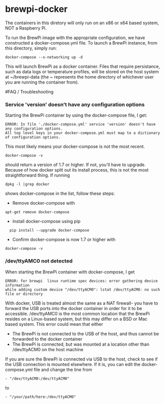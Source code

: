 # brewpi-docker

The containers in this diretory will only run on an x86 or x64 based system, NOT a Raspberry Pi.

To run the BrewPi image with the appropriate configuration, we have constructed a docker-compose.yml file. To launch a BrewPi instance, from this directory, simply run:
```
docker-compose --x-networking up -d
```

This will launch BrewPi as a docker container. Files that require persistance, such as data logs or temperature profiles, will be stored on the host system at ~/brewpi-data (the ~ represents the home directory of whichever user you are running the container from). 

#FAQ / Troubleshooting
### Service 'version' doesn't have any configuration options
Starting the BrewPi container by using the docker-compose file, I get:
```
ERROR: In file './docker-compose.yml' service 'version' doesn't have any configuration options. 
All top level keys in your docker-compose.yml must map to a dictionary of configuration options.
```
This most likely means your docker-compose is not the most recent. 
```
docker-compose -v
```
should return a version of 1.7 or higher. If not, you'll have to upgrade. Because of how docker split out its install process, this is not the most straightforward thing. If running
```
dpkg -l |grep docker
```
shows docker-compose in the list, follow these steps:
* Remove docker-compose with 
```
apt-get remove docker-compose
```
* Install docker-compose using pip
```
  pip install --upgrade docker-compose
```
* Confirm docker-compose is now 1.7 or higher with
```
docker-compose -v
```
### /dev/ttyAMC0 not detected
When starting the BrewPi container with docker-compose, I get
```
ERROR: for brewpi  linux runtime spec devices: error gathering device information 
while adding custom device "/dev/ttyACM0": lstat /dev/ttyACM0: no such file or directory
```
With docker, USB is treated almost the same as a NAT firewall- you have to forward the USB ports into the docker container in order for it to be accessible. /dev/ttyAMC0 is the most common location that the BrewPi resides on a Linux-based system, but this may differ on a BSD or Mac based system. This error could mean that either 
* The BrewPi is not connected to the USB of the host, and thus cannot be forwarded to the docker container
* The BrewPi is connected, but was mounted at a location other than /dev/ttyACM0 on the host machine

If you are sure the BrewPi is connected via USB to the host, check to see if the USB connection is mounted elsewhere. If it is, you can edit the docker-compose.yml file and change the line from
```
- "/dev/ttyACM0:/dev/ttyACM0"
```
to 
```
- "/your/path/here:/dev/ttyACM0"
```
